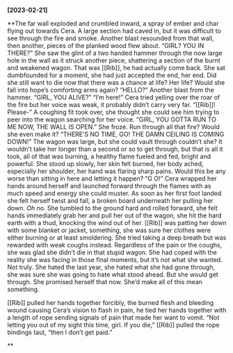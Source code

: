 **[2023-02-21]**

**The far wall exploded and crumbled inward, a spray of ember and char flying out towards Cera. A large section had caved in, but it was difficult to see through the fire and smoke. Another blast resounded from that wall, then another, pieces of the planked wood flew about.
“GIRL? YOU IN THERE?”
She saw the glint of a two handed hammer through the now large hole in the wall as it struck another piece, shattering a section of the burnt and weakened wagon. 
That was [[Rib]], he had actually come back. She sat dumbfounded for a moment, she had just accepted the end, her end. Did she still want to die now that there was a chance at life? Her life? Would she fall into hope’s comforting arms again?
“HELLO?” Another blast from the hammer. “GIRL, YOU ALIVE?”
“I’m here!” Cera tried yelling over the roar of the fire but her voice was weak, it probably didn’t carry very far. “[[Rib]]! Please-” A coughing fit took over, she thought she could see him trying to peer into the wagon searching for her voice. 
“GIRL, YOU GOTTA RUN TO ME NOW, THE WALL IS OPEN.”
She froze. Run through all that fire? Would she even make it?
“THERE’S NO TIME, GO! THE DAMN CEILING IS COMING DOWN!”
The wagon was large, but she could vault through couldn’t she? It wouldn’t take her longer than a second or so to get through, but that is all it took, all of that was burning, a healthy flame fueled and fed, bright and powerful. She stood up slowly, her skin felt burned, her body ached, especially her shoulder, her hand was flaring sharp pains. Would this be any worse than sitting in here and letting it happen?
“G O!”
Cera wrapped her hands around herself and launched forward through the flames with as much speed and energy she could muster. 
As soon as her first foot landed she felt herself twist and fall, a broken board underneath her pulling her down.
*Oh no.*
She tumbled to the ground hard and rolled forward, she felt hands immediately grab her and pull her out of the wagon, she hit the hard earth with a thud, knocking the wind out of her. [[Rib]] was patting her down with some blanket or jacket, something, she was sure her clothes were either burning or at least smoldering. She tried taking a deep breath but was rewarded with weak coughs instead. 
Regardless of the pain or the coughs, she was glad she didn’t die in that stupid wagon. She had coped with the reality she was facing in those final moments, but it’s not what she wanted. Not truly. She hated the last year, she hated what she had gone through, she was sure she was going to hate what stood ahead. 
But she would get through. 
She promised herself that now. She’d make all of this mean something. 

[[Rib]] pulled her hands together forcibly, the burned flesh and bleeding wound causing Cera’s vision to flash in pain, he tied her hands together with a length of rope sending signals of pain that made her want to vomit. 
“Not letting you out of my sight this time, girl. If you die,” [[Rib]] pulled the rope bindings taut, “then I don’t get paid.”

**